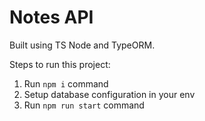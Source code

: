 # Notes API

Built using TS Node and TypeORM.

Steps to run this project:

1. Run `npm i` command
2. Setup database configuration in your env
3. Run `npm run start` command
